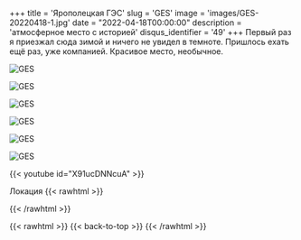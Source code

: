 +++
title = 'Ярополецкая ГЭС'
slug = 'GES'
image = 'images/GES-20220418-1.jpg'
date = "2022-04-18T00:00:00"
description = 'атмосферное место с историей'
disqus_identifier = '49'
+++
Первый раз я приезжал сюда зимой и ничего не увидел в темноте. Пришлось ехать ещё раз, уже компанией. Красивое место, необычное.

![GES](/images/GES-20220418-2.jpg)

![GES](/images/GES-20220418-3.jpg)

![GES](/images/GES-20220418-4.jpg)

![GES](/images/GES-20220418-5.jpg)

![GES](/images/GES-20220418-6.jpg)

![GES](/images/GES-20220418-7.jpg)

{{< youtube id="X91ucDNNcuA" >}}

Локация
{{< rawhtml >}}
<div class="yandex-map-container">
<script type="text/javascript" charset="utf-8" async src="https://api-maps.yandex.ru/services/constructor/1.0/js/?um=constructor%3Ae58f530caa82072e236a3f17afea5dd9357a2d8f1b75100df3f2942e6282ff75&amp;width=800&amp;height=400&amp;lang=ru_RU&amp;scroll=true"></script>
</div>
{{< /rawhtml >}}

{{< rawhtml >}}
{{< back-to-top >}}
{{< /rawhtml >}}
